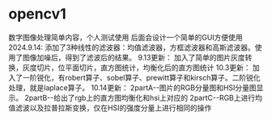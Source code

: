 # opencv1
数字图像处理简单内容，个人测试使用
后面会设计一个简单的GUI方便使用
2024.9.14:
添加了3种线性的滤波器：均值滤波器，方框滤波器和高斯滤波器。使用了图像加噪后，得到了滤波后的结果。
9.13更新：
加入了简单的图片灰度转换，灰度切片，位平面切片，直方图统计，均衡化后的直方图统计
10.3更新：
加入了一阶锐化，有robert算子、sobel算子、prewitt算子和kirsch算子。二阶锐化处理，就是laplace算子。
10.14更新：
2partA--图片的RGB分量图和HSI分量图显示。
2partB--给出了rgb上的直方图均衡化和hsi上对应的
2partC--RGB上进行均值滤波以及拉普拉斯变换，仅在HSI的强度分量上进行相同的操作
